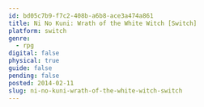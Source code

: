 ```yaml
---
id: bd05c7b9-f7c2-408b-a6b8-ace3a474a861
title: Ni No Kuni: Wrath of the White Witch [Switch]
platform: switch
genre:
  - rpg
digital: false
physical: true
guide: false
pending: false
posted: 2014-02-11
slug: ni-no-kuni-wrath-of-the-white-witch-switch
---
```

